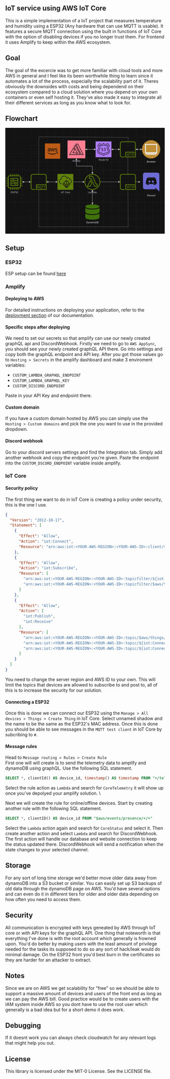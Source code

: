 ## IoT service using AWS IoT Core

This is a simple implementation of a IoT project that measures temperature and humidity using a ESP32 (Any hardware that can use MQTT is usable). It features a secure MQTT connection using the built in functions of IoT Core with the option of disabling devices if you no longer trust them. For frontend it uses Amplify to keep within the AWS ecosystem. 

## Goal
The goal of the excercie was to get more familiar with cloud tools and more AWS in general and I feel like its been worthwhile thing to learn since it automates a lot of the process, especially the scalability part of it. Theres obviously the downsides with costs and being dependend on their ecosystem compared to a cloud solution where you depend on your own containers or even self hosting it. They've also made it easy to integrate all their different services as long as you know what to look for. 

## Flowchart
![Flowchart](flowchart.jpg "Flowchart")

## Setup
### ESP32
ESP setup can be found [here](https://github.com/Cosmao/esp32IoTCore)
### Amplify

#### Deploying to AWS
For detailed instructions on deploying your application, refer to the [deployment section](https://docs.amplify.aws/react/start/quickstart/#deploy-a-fullstack-app-to-aws) of our documentation.
#### Specific steps after deploying
We need to set our secrets so that amplify can use our newly created graphQL api and DiscordWebhook. Firstly we need to go to `AWS AppSync`, you should see your newly created graphQL API there. Go into settings and copy both the graphQL endpoint and API key. After you got those values go to `Hosting > Secrets` in the amplify dashboard and make 3 enviroment variables:
 - `CUSTOM_LAMBDA_GRAPHQL_ENDPOINT`
 - `CUSTOM_LAMBDA_GRAPHQL_KEY`
 - `CUSTOM_DISCORD_ENDPOINT`

Paste in your API Key and endpoint there.

#### Custom domain
If you have a custom domain hosted by AWS you can simply use the `Hosting > Custom domains` and pick the one you want to use in the provided dropdown.

#### Discord webhook
Go to your discord servers settings and find the Integration tab. Simply add another webhook and copy the endpoint you're given. Paste the endpoint into the `CUSTOM_DSCORD_ENDPOINT` variable inside amplify.

### IoT Core
#### Security policy
The first thing we want to do in IoT Core is creating a policy under security, this is the one I use.
```json
{
  "Version": "2012-10-17",
  "Statement": [
    {
      "Effect": "Allow",
      "Action": "iot:Connect",
      "Resource": "arn:aws:iot:<YOUR-AWS-REGION>:<YOUR-AWS-ID>:client/${iot:Connection.Thing.ThingName}"
    },
    {
      "Effect": "Allow",
      "Action": "iot:Subscribe",
      "Resource": [
        "arn:aws:iot:<YOUR-AWS-REGION>:<YOUR-AWS-ID>:topicfilter/${iot:Connection.Thing.ThingName}/downlink",
        "arn:aws:iot:<YOUR-AWS-REGION>:<YOUR-AWS-ID>:topicfilter/$aws/things/${iot:Connection.Thing.ThingName}/shadow/*"
      ]
    },
    {
      "Effect": "Allow",
      "Action": [
        "iot:Publish",
        "iot:Receive"
      ],
      "Resource": [
        "arn:aws:iot:<YOUR-AWS-REGION>:<YOUR-AWS-ID>:topic/$aws/things/${iot:Connection.Thing.ThingName}/shadow/*",
        "arn:aws:iot:<YOUR-AWS-REGION>:<YOUR-AWS-ID>:topic/${iot:Connection.Thing.ThingName}/downlink",
        "arn:aws:iot:<YOUR-AWS-REGION>:<YOUR-AWS-ID>:topic/${iot:Connection.Thing.ThingName}/telemetry"
      ]
    }
  ]
}

```
You need to change the server region and AWS ID to your own.
This will limit the topics that devices are allowed to subscribe to and post to, all of this is to increase the security for our solution.
#### Connecting a ESP32
Once this is done we can connect our ESP32 using the `Manage > All devices > Things > Create Thing` in IoT Core. Select unnamed shadow and the name to be the same as the ESP32's MAC address. Once this is done you should be able to see messages in the `MQTT test client` in IoT Core by subcribing to `#`.
#### Message rules
Head to `Message routing > Rules > Create Rule` \
First one will will create is to send the telemetry data to amplify and dynamoDB using graphQL. Use the following SQL statement.
```SQL
SELECT *, clientId() AS device_id, timestamp() AS timestamp FROM "+/telemetry"
```
Select the rule action as `Lambda` and search for `CoreTelemetry` it will show up once you've depolyed your amplify solution. \

Next we will create the rule for online/offline devices. Start by creating another rule with the following SQL statement.
```SQL
SELECT *, clientID() AS device_id FROM "$aws/events/presence/+/+"
```
Select the `Lambda` action again and search for `CoreStatus` and select it. Then create another action and select `Lambda` and search for DiscordWebhook. The first action will handle our database and website connection to keep the status updated there. DiscordWebhook will send a notification when the state changes to your selected channel.

## Storage
For any sort of long time storage we'd better move older data away from dynamoDB into a S3 bucket or similar. You can easily set up S3 backups of old data through the dynamoDB page on AWS. You'd have several options and can even do it in different tiers for older and older data depending on how often you need to access them.

## Security
All communication is encrypted with keys geneated by AWS through IoT core or with API keys for the graphQL API. One thing that noteworth is that everything I've done is with the root account which generally is frowned upon. You'd do better by making users with the least amount of privilege needed for the tasks its supposed to do so any sort of hack/leak would do minimal damage. On the ESP32 front you'd best burn in the certificates so they are harder for an attacker to extract.

## Notes
Since we are on AWS we get scalability for "free" so we should be able to support a massive amount of devices and users of the front end as long as we can pay the AWS bill. Good practice would be to create users with the IAM system inside AWS so you dont have to use the root user which generally is a bad idea but for a short demo it does work.

## Debugging
If it doesnt work you can always check cloudwatch for any relevant logs that might help you out.

## License

This library is licensed under the MIT-0 License. See the LICENSE file.
